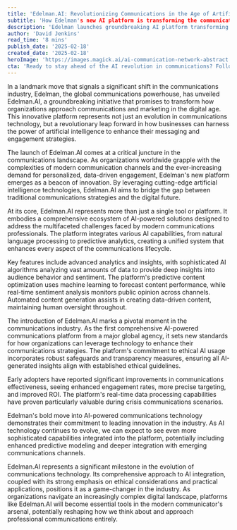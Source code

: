 ```yaml
---
title: 'Edelman.AI: Revolutionizing Communications in the Age of Artificial Intelligence'
subtitle: 'How Edelman's new AI platform is transforming the communications industry'
description: 'Edelman launches groundbreaking AI platform transforming the communications industry with advanced analytics, predictive optimization, and ethical AI implementation. Early adopters report significant improvements in engagement and ROI.'
author: 'David Jenkins'
read_time: '8 mins'
publish_date: '2025-02-18'
created_date: '2025-02-18'
heroImage: 'https://images.magick.ai/ai-communication-network-abstract.jpg'
cta: 'Ready to stay ahead of the AI revolution in communications? Follow us on LinkedIn for exclusive insights and updates on how AI is transforming the industry landscape.'
---
```


In a landmark move that signals a significant shift in the communications industry, Edelman, the global communications powerhouse, has unveiled Edelman.AI, a groundbreaking initiative that promises to transform how organizations approach communications and marketing in the digital age. This innovative platform represents not just an evolution in communications technology, but a revolutionary leap forward in how businesses can harness the power of artificial intelligence to enhance their messaging and engagement strategies.

The launch of Edelman.AI comes at a critical juncture in the communications landscape. As organizations worldwide grapple with the complexities of modern communication channels and the ever-increasing demand for personalized, data-driven engagement, Edelman's new platform emerges as a beacon of innovation. By leveraging cutting-edge artificial intelligence technologies, Edelman.AI aims to bridge the gap between traditional communications strategies and the digital future.

At its core, Edelman.AI represents more than just a single tool or platform. It embodies a comprehensive ecosystem of AI-powered solutions designed to address the multifaceted challenges faced by modern communications professionals. The platform integrates various AI capabilities, from natural language processing to predictive analytics, creating a unified system that enhances every aspect of the communications lifecycle.

Key features include advanced analytics and insights, with sophisticated AI algorithms analyzing vast amounts of data to provide deep insights into audience behavior and sentiment. The platform's predictive content optimization uses machine learning to forecast content performance, while real-time sentiment analysis monitors public opinion across channels. Automated content generation assists in creating data-driven content, maintaining human oversight throughout.

The introduction of Edelman.AI marks a pivotal moment in the communications industry. As the first comprehensive AI-powered communications platform from a major global agency, it sets new standards for how organizations can leverage technology to enhance their communications strategies. The platform's commitment to ethical AI usage incorporates robust safeguards and transparency measures, ensuring all AI-generated insights align with established ethical guidelines.

Early adopters have reported significant improvements in communications effectiveness, seeing enhanced engagement rates, more precise targeting, and improved ROI. The platform's real-time data processing capabilities have proven particularly valuable during crisis communications scenarios.

Edelman's bold move into AI-powered communications technology demonstrates their commitment to leading innovation in the industry. As AI technology continues to evolve, we can expect to see even more sophisticated capabilities integrated into the platform, potentially including enhanced predictive modeling and deeper integration with emerging communications channels.

Edelman.AI represents a significant milestone in the evolution of communications technology. Its comprehensive approach to AI integration, coupled with its strong emphasis on ethical considerations and practical applications, positions it as a game-changer in the industry. As organizations navigate an increasingly complex digital landscape, platforms like Edelman.AI will become essential tools in the modern communicator's arsenal, potentially reshaping how we think about and approach professional communications entirely.